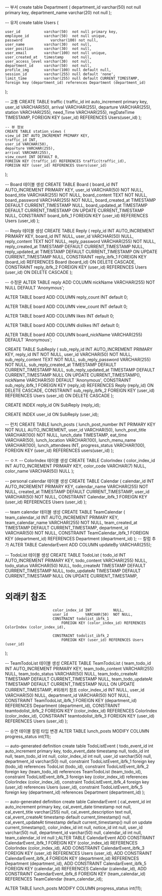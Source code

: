 -- 부서
create table Department
(
department_id   varchar(50) not null
primary key,
department_name varchar(20) not null
);

-- 유저
create table Users
(

    user_id           varchar(50)  not null primary key,
    employee_id       varchar(50)  not null unique,
    password             varchar(100) not null,
    user_name         varchar(30)  not null,
    user_position     varchar(30)  not null,
    user_email        varchar(100) not null unique,
    user_created_at   timestamp    not null,
    user_access_level varchar(30)  not null,
    department_id     varchar(50)  not null,
    profile_img       varchar(100) null default null,
    session_id        varchar(255) null default 'none',
    limit_time        varchar(255) null default CURRENT_TIMESTAMP,
    foreign key (department_id) references Department (department_id)
);

-- 교통
CREATE TABLE traffic (
traffic_id int auto_increment primary key,
user_id VARCHAR(50),
arrival VARCHAR(255),
departure VARCHAR(255),
station VARCHAR(255),
need_Time VARCHAR(255),
regDateTime TIMESTAMP,
FOREIGN KEY (user_id) REFERENCES Users(user_id)
);

    -- 뷰 정보
    CREATE TABLE station_views (
    view_id INT AUTO_INCREMENT PRIMARY KEY,
    traffic_id INT,
    user_id VARCHAR(50),
    departure VARCHAR(255),
    arrival VARCHAR(255),
    view_count INT DEFAULT 0,
    FOREIGN KEY (traffic_id) REFERENCES traffic(traffic_id),
    FOREIGN KEY (user_id) REFERENCES Users(user_id)
);

-- Board 테이블 생성
CREATE TABLE Board (
board_id         INT AUTO_INCREMENT PRIMARY KEY,
user_id          VARCHAR(50)                           NOT NULL,
board_title      VARCHAR(255)                          NOT NULL,
board_content    TEXT                                  NOT NULL,
board_password   VARCHAR(255)                          NOT NULL,
board_created_at TIMESTAMP DEFAULT CURRENT_TIMESTAMP   NULL,
board_updated_at TIMESTAMP DEFAULT CURRENT_TIMESTAMP ON UPDATE CURRENT_TIMESTAMP NULL,
CONSTRAINT board_ibfk_1
FOREIGN KEY (user_id) REFERENCES Users (user_id)
);

-- Reply 테이블 생성
CREATE TABLE Reply (
reply_id         INT AUTO_INCREMENT PRIMARY KEY,
board_id         INT                                   NULL,
user_id          VARCHAR(50)                           NULL,
reply_content    TEXT                                  NOT NULL,
reply_password   VARCHAR(255)                          NOT NULL,
reply_created_at TIMESTAMP DEFAULT CURRENT_TIMESTAMP   NULL,
reply_updated_at TIMESTAMP DEFAULT CURRENT_TIMESTAMP ON UPDATE CURRENT_TIMESTAMP NULL,
CONSTRAINT reply_ibfk_1
FOREIGN KEY (board_id) REFERENCES Board (board_id)
ON DELETE CASCADE,
CONSTRAINT reply_ibfk_2
FOREIGN KEY (user_id) REFERENCES Users (user_id)
ON DELETE CASCADE
);

-- 수정문
ALTER TABLE reply
ADD COLUMN nickName VARCHAR(255) NOT NULL DEFAULT 'Anonymous';

ALTER TABLE board
ADD COLUMN reply_count INT default 0;

ALTER TABLE board
ADD COLUMN view_count INT default 0;

ALTER TABLE board
ADD COLUMN likes INT default 0;

ALTER TABLE board
ADD COLUMN dislikes INT default 0;

ALTER TABLE board
ADD COLUMN board_nickName VARCHAR(255) DEFAULT 'Anonymous';

CREATE TABLE SubReply
(
sub_reply_id      INT AUTO_INCREMENT
PRIMARY KEY,
reply_id         INT                                  NOT NULL,
user_id          VARCHAR(50)                          NOT NULL,
sub_reply_content TEXT                                  NOT NULL,
sub_reply_password VARCHAR(255)                          NOT NULL,
sub_reply_created_at TIMESTAMP DEFAULT CURRENT_TIMESTAMP NULL,
sub_reply_updated_at TIMESTAMP DEFAULT CURRENT_TIMESTAMP NULL ON UPDATE CURRENT_TIMESTAMP(),
nickName VARCHAR(50) DEFAULT 'Anonymous',
CONSTRAINT sub_reply_ibfk_1
FOREIGN KEY (reply_id) REFERENCES Reply (reply_id)
ON DELETE CASCADE,
CONSTRAINT sub_reply_ibfk_2
FOREIGN KEY (user_id) REFERENCES Users (user_id)
ON DELETE CASCADE
);

CREATE INDEX reply_id
ON SubReply (reply_id);

CREATE INDEX user_id
ON SubReply (user_id);

-- 런치
CREATE TABLE lunch_posts (
lunch_post_number INT PRIMARY KEY NOT NULL AUTO_INCREMENT,
user_id VARCHAR(50),
lunch_post_title VARCHAR(100) NOT NULL,
lunch_date TIMESTAMP,
eat_time VARCHAR(50),
lunch_location VARCHAR(100),
lunch_menu_name VARCHAR(100),
lunch_attendees INT,
progress_status VARCHAR(100),
FOREIGN KEY (user_id) REFERENCES users(user_id)
);

-- ㅇㅈ
-- ColorIndex 테이블 생성
CREATE TABLE ColorIndex (
color_index_id INT AUTO_INCREMENT PRIMARY KEY,
color_code     VARCHAR(7)  NULL,
color_name     VARCHAR(50) NULL
);

-- personal calendar 테이블 생성
CREATE TABLE Calendar (
calendar_id INT AUTO_INCREMENT PRIMARY KEY,
calendar_name VARCHAR(255) NOT NULL,
created_at TIMESTAMP DEFAULT CURRENT_TIMESTAMP,
user_id        VARCHAR(50)  NOT NULL,
CONSTRAINT Calendar_ibfk_1
FOREIGN KEY (user_id) REFERENCES Users (user_id)
);

-- team calendar 테이블 생성
CREATE TABLE TeamCalendar (
team_calendar_id INT AUTO_INCREMENT PRIMARY KEY,
team_calendar_name VARCHAR(255) NOT NULL,
team_created_at TIMESTAMP DEFAULT CURRENT_TIMESTAMP,
department_id     VARCHAR(50)  NOT NULL,
CONSTRAINT TeamCalendar_ibfk_1
FOREIGN KEY (department_id) REFERENCES Department (department_id)
);
-- 칼럼 추가
ALTER TABLE CalendarEvent
ADD COLUMN updateBy VARCHAR(255);

-- TodoList 테이블 생성
CREATE TABLE TodoList (
todo_id        INT AUTO_INCREMENT PRIMARY KEY,
todo_content   VARCHAR(255) NULL,
todo_status    VARCHAR(50)  NULL,
todo_createAt  TIMESTAMP    DEFAULT CURRENT_TIMESTAMP NULL,
todo_updateAt  TIMESTAMP    DEFAULT CURRENT_TIMESTAMP NULL ON UPDATE CURRENT_TIMESTAMP,
#                     외래키 참조
                          color_index_id INT          NULL,
                          user_id        VARCHAR(50)  NOT NULL,
                          CONSTRAINT todolist_ibfk_1
                              FOREIGN KEY (color_index_id) REFERENCES ColorIndex (color_index_id),

                          CONSTRAINT todolist_ibfk_2
                              FOREIGN KEY (user_id) REFERENCES Users (user_id)
);

-- TeamTodoList 테이블 생성
CREATE TABLE TeamTodoList (
team_todo_id       INT AUTO_INCREMENT PRIMARY KEY,
team_todo_content  VARCHAR(255) NULL,
team_todo_status   VARCHAR(50)  NULL,
team_todo_createAt TIMESTAMP    DEFAULT CURRENT_TIMESTAMP NULL,
team_todo_updateAt TIMESTAMP    DEFAULT CURRENT_TIMESTAMP NULL ON UPDATE CURRENT_TIMESTAMP,
#외래키 참조
color_index_id     INT          NULL,
user_id            VARCHAR(50)  NULL,
department_id     VARCHAR(50)  NOT NULL,
CONSTRAINT TeamTodoList_ibfk_1
FOREIGN KEY (department_id) REFERENCES Department (department_id),
CONSTRAINT teamtodolist_ibfk_2
FOREIGN KEY (color_index_id) REFERENCES ColorIndex (color_index_id),
CONSTRAINT teamtodolist_ibfk_3
FOREIGN KEY (user_id) REFERENCES Users (user_id)
);

-- 승연 테이블 칼럼 타입 변경
ALTER TABLE lunch_posts
MODIFY COLUMN progress_status int(11);



-- auto-generated definition
create table TodoListEvent
(
todo_event_id   int auto_increment
primary key,
todo_event_date timestamp   null,
todo_id         int         null,
team_todo_id    int         null,
color_index_id  int         null,
user_id         varchar(50) null,
department_id   varchar(50) null,
constraint TodoListEvent_ibfk_1
foreign key (todo_id) references TodoList (todo_id),
constraint TodoListEvent_ibfk_2
foreign key (team_todo_id) references TeamTodoList (team_todo_id),
constraint TodoListEvent_ibfk_3
foreign key (color_index_id) references ColorIndex (color_index_id),
constraint TodoListEvent_ibfk_4
foreign key (user_id) references Users (user_id),
constraint TodoListEvent_ibfk_5
foreign key (department_id) references Department (department_id)
);

-- auto-generated definition
create table CalendarEvent
(
cal_event_id          int auto_increment
primary key,
cal_event_date        timestamp                             not null,
cal_event_title       varchar(255)                          null,
cal_event_description text                                  null,
cal_event_createAt    timestamp default current_timestamp() null,
cal_event_updateAt    timestamp default current_timestamp() null on update current_timestamp(),
color_index_id        int                                   null,
notice_id             int                                   null,
user_id               varchar(50)                           null,
department_id         varchar(50)                           null,
calendar_id           int                                   null,
team_calendar_id      int                                   null
);ALTER TABLE CalendarEvent
ADD CONSTRAINT CalendarEvent_ibfk_1 FOREIGN KEY (color_index_id) REFERENCES ColorIndex (color_index_id),
ADD CONSTRAINT CalendarEvent_ibfk_3 FOREIGN KEY (user_id) REFERENCES Users (user_id),
ADD CONSTRAINT CalendarEvent_ibfk_4 FOREIGN KEY (department_id) REFERENCES Department (department_id),
ADD CONSTRAINT CalendarEvent_ibfk_5 FOREIGN KEY (calendar_id) REFERENCES Calendar (calendar_id),
ADD CONSTRAINT CalendarEvent_ibfk_6 FOREIGN KEY (team_calendar_id) REFERENCES TeamCalendar (team_calendar_id);

ALTER TABLE lunch_posts
MODIFY COLUMN progress_status int(11);

